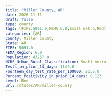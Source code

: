 ```yaml
---
title: "Miller County, AR"
date: 2020-11-11
draft: false
type: county
tags: [FIPS:5091.0,FEMA:6.0,Small metro,Red]
categories: [AR]
County: Miller County
State: AR
FIPS: 5091.0
FEMA_Region: 6.0
Population: 43257.0
NCHS_Urban_Rural_Classification: Small metro
Tests_in_prior_14_days: 1149.0
Fourteen_day_test_rate_per_100000: 2656.0
Percent_Positivity_in_prior_14_days: 0.123
Level: Red
url: /states/AR/miller-county
---
```



